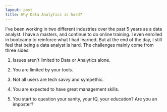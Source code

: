 ```yaml
---
layout: post
title: Why Data Analytics is hard?
---
```


I've been working in two different industries over the past 5 years as a data analyst. I have a masters, and continue to do online training. I even enrolled in bootcamp to reinforce what I had learned. But at the end of the day, I still feel that being a data analyst is hard. The challenges mainly come from three sides:

1. Issues aren't limited to Data or Analytics alone.

2. You are limited by your tools.

3. Not all users are tech savvy and sympethic.  

4. You are expected to have great management skills.

5. You start to question your sanity, your IQ, your education? Are you an imposter?
